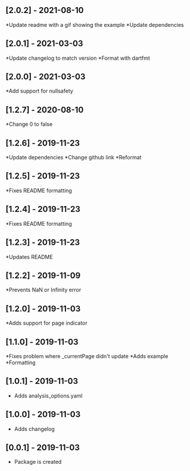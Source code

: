 ## [2.0.2] - 2021-08-10
*Update readme with a gif showing the example
*Update dependencies

## [2.0.1] - 2021-03-03
*Update changelog to match version
*Format with dartfmt

## [2.0.0] - 2021-03-03
*Add support for nullsafety

## [1.2.7] - 2020-08-10
*Change 0 to false

## [1.2.6] - 2019-11-23
*Update dependencies
*Change github link
*Reformat

## [1.2.5] - 2019-11-23
*Fixes README formatting

## [1.2.4] - 2019-11-23
*Fixes README formatting

## [1.2.3] - 2019-11-23
*Updates README

## [1.2.2] - 2019-11-09
*Prevents NaN or Infinity error

## [1.2.0] - 2019-11-03
*Adds support for page indicator

## [1.1.0] - 2019-11-03
*Fixes problem where _currentPage didn't update
*Adds example
*Formatting

## [1.0.1] - 2019-11-03
* Adds analysis_options.yaml

## [1.0.0] - 2019-11-03
* Adds changelog

## [0.0.1] - 2019-11-03
* Package is created